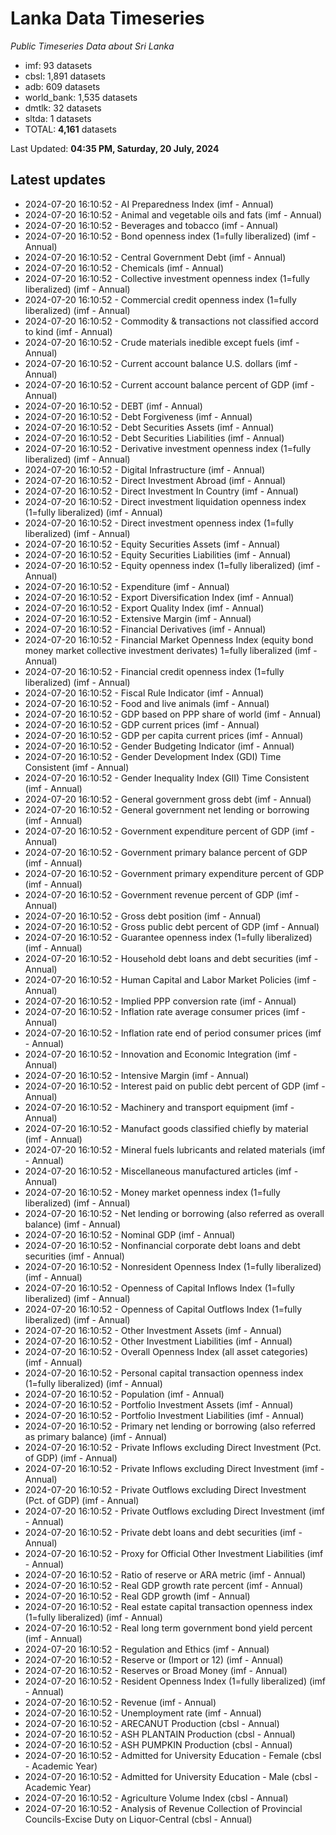 # Lanka Data Timeseries
*Public Timeseries Data about Sri Lanka*

* imf: 93 datasets
* cbsl: 1,891 datasets
* adb: 609 datasets
* world_bank: 1,535 datasets
* dmtlk: 32 datasets
* sltda: 1 datasets
* TOTAL: **4,161** datasets

Last Updated: **04:35 PM, Saturday, 20 July, 2024**

## Latest updates

* 2024-07-20 16:10:52 - AI Preparedness Index (imf - Annual)
* 2024-07-20 16:10:52 - Animal and vegetable oils and fats (imf - Annual)
* 2024-07-20 16:10:52 - Beverages and tobacco (imf - Annual)
* 2024-07-20 16:10:52 - Bond openness index (1=fully liberalized) (imf - Annual)
* 2024-07-20 16:10:52 - Central Government Debt (imf - Annual)
* 2024-07-20 16:10:52 - Chemicals (imf - Annual)
* 2024-07-20 16:10:52 - Collective investment openness index (1=fully liberalized) (imf - Annual)
* 2024-07-20 16:10:52 - Commercial credit openness index (1=fully liberalized) (imf - Annual)
* 2024-07-20 16:10:52 - Commodity & transactions not classified accord to kind (imf - Annual)
* 2024-07-20 16:10:52 - Crude materials inedible except fuels (imf - Annual)
* 2024-07-20 16:10:52 - Current account balance U.S. dollars (imf - Annual)
* 2024-07-20 16:10:52 - Current account balance percent of GDP (imf - Annual)
* 2024-07-20 16:10:52 - DEBT (imf - Annual)
* 2024-07-20 16:10:52 - Debt Forgiveness (imf - Annual)
* 2024-07-20 16:10:52 - Debt Securities Assets (imf - Annual)
* 2024-07-20 16:10:52 - Debt Securities Liabilities (imf - Annual)
* 2024-07-20 16:10:52 - Derivative investment openness index (1=fully liberalized) (imf - Annual)
* 2024-07-20 16:10:52 - Digital Infrastructure (imf - Annual)
* 2024-07-20 16:10:52 - Direct Investment Abroad (imf - Annual)
* 2024-07-20 16:10:52 - Direct Investment In Country (imf - Annual)
* 2024-07-20 16:10:52 - Direct investment liquidation openness index (1=fully liberalized) (imf - Annual)
* 2024-07-20 16:10:52 - Direct investment openness index (1=fully liberalized) (imf - Annual)
* 2024-07-20 16:10:52 - Equity Securities Assets (imf - Annual)
* 2024-07-20 16:10:52 - Equity Securities Liabilities (imf - Annual)
* 2024-07-20 16:10:52 - Equity openness index (1=fully liberalized) (imf - Annual)
* 2024-07-20 16:10:52 - Expenditure (imf - Annual)
* 2024-07-20 16:10:52 - Export Diversification Index (imf - Annual)
* 2024-07-20 16:10:52 - Export Quality Index (imf - Annual)
* 2024-07-20 16:10:52 - Extensive Margin (imf - Annual)
* 2024-07-20 16:10:52 - Financial Derivatives (imf - Annual)
* 2024-07-20 16:10:52 - Financial Market Openness Index (equity bond money market collective investment derivates) 1=fully liberalized (imf - Annual)
* 2024-07-20 16:10:52 - Financial credit openness index (1=fully liberalized) (imf - Annual)
* 2024-07-20 16:10:52 - Fiscal Rule Indicator (imf - Annual)
* 2024-07-20 16:10:52 - Food and live animals (imf - Annual)
* 2024-07-20 16:10:52 - GDP based on PPP share of world (imf - Annual)
* 2024-07-20 16:10:52 - GDP current prices (imf - Annual)
* 2024-07-20 16:10:52 - GDP per capita current prices (imf - Annual)
* 2024-07-20 16:10:52 - Gender Budgeting Indicator (imf - Annual)
* 2024-07-20 16:10:52 - Gender Development Index (GDI) Time Consistent (imf - Annual)
* 2024-07-20 16:10:52 - Gender Inequality Index (GII) Time Consistent (imf - Annual)
* 2024-07-20 16:10:52 - General government gross debt (imf - Annual)
* 2024-07-20 16:10:52 - General government net lending or borrowing (imf - Annual)
* 2024-07-20 16:10:52 - Government expenditure percent of GDP (imf - Annual)
* 2024-07-20 16:10:52 - Government primary balance percent of GDP (imf - Annual)
* 2024-07-20 16:10:52 - Government primary expenditure percent of GDP (imf - Annual)
* 2024-07-20 16:10:52 - Government revenue percent of GDP (imf - Annual)
* 2024-07-20 16:10:52 - Gross debt position (imf - Annual)
* 2024-07-20 16:10:52 - Gross public debt percent of GDP (imf - Annual)
* 2024-07-20 16:10:52 - Guarantee openness index (1=fully liberalized) (imf - Annual)
* 2024-07-20 16:10:52 - Household debt loans and debt securities (imf - Annual)
* 2024-07-20 16:10:52 - Human Capital and Labor Market Policies (imf - Annual)
* 2024-07-20 16:10:52 - Implied PPP conversion rate (imf - Annual)
* 2024-07-20 16:10:52 - Inflation rate average consumer prices (imf - Annual)
* 2024-07-20 16:10:52 - Inflation rate end of period consumer prices (imf - Annual)
* 2024-07-20 16:10:52 - Innovation and Economic Integration (imf - Annual)
* 2024-07-20 16:10:52 - Intensive Margin (imf - Annual)
* 2024-07-20 16:10:52 - Interest paid on public debt percent of GDP (imf - Annual)
* 2024-07-20 16:10:52 - Machinery and transport equipment (imf - Annual)
* 2024-07-20 16:10:52 - Manufact goods classified chiefly by material (imf - Annual)
* 2024-07-20 16:10:52 - Mineral fuels lubricants and related materials (imf - Annual)
* 2024-07-20 16:10:52 - Miscellaneous manufactured articles (imf - Annual)
* 2024-07-20 16:10:52 - Money market openness index (1=fully liberalized) (imf - Annual)
* 2024-07-20 16:10:52 - Net lending or borrowing (also referred as overall balance) (imf - Annual)
* 2024-07-20 16:10:52 - Nominal GDP (imf - Annual)
* 2024-07-20 16:10:52 - Nonfinancial corporate debt loans and debt securities (imf - Annual)
* 2024-07-20 16:10:52 - Nonresident Openness Index (1=fully liberalized) (imf - Annual)
* 2024-07-20 16:10:52 - Openness of Capital Inflows Index (1=fully liberalized) (imf - Annual)
* 2024-07-20 16:10:52 - Openness of Capital Outflows Index (1=fully liberalized) (imf - Annual)
* 2024-07-20 16:10:52 - Other Investment Assets (imf - Annual)
* 2024-07-20 16:10:52 - Other Investment Liabilities (imf - Annual)
* 2024-07-20 16:10:52 - Overall Openness Index (all asset categories) (imf - Annual)
* 2024-07-20 16:10:52 - Personal capital transaction openness index (1=fully liberalized) (imf - Annual)
* 2024-07-20 16:10:52 - Population (imf - Annual)
* 2024-07-20 16:10:52 - Portfolio Investment Assets (imf - Annual)
* 2024-07-20 16:10:52 - Portfolio Investment Liabilities (imf - Annual)
* 2024-07-20 16:10:52 - Primary net lending or borrowing (also referred as primary balance) (imf - Annual)
* 2024-07-20 16:10:52 - Private Inflows excluding Direct Investment (Pct. of GDP) (imf - Annual)
* 2024-07-20 16:10:52 - Private Inflows excluding Direct Investment (imf - Annual)
* 2024-07-20 16:10:52 - Private Outflows excluding Direct Investment (Pct. of GDP) (imf - Annual)
* 2024-07-20 16:10:52 - Private Outflows excluding Direct Investment (imf - Annual)
* 2024-07-20 16:10:52 - Private debt loans and debt securities (imf - Annual)
* 2024-07-20 16:10:52 - Proxy for Official Other Investment Liabilities (imf - Annual)
* 2024-07-20 16:10:52 - Ratio of reserve or ARA metric (imf - Annual)
* 2024-07-20 16:10:52 - Real GDP growth rate percent (imf - Annual)
* 2024-07-20 16:10:52 - Real GDP growth (imf - Annual)
* 2024-07-20 16:10:52 - Real estate capital transaction openness index (1=fully liberalized) (imf - Annual)
* 2024-07-20 16:10:52 - Real long term government bond yield percent (imf - Annual)
* 2024-07-20 16:10:52 - Regulation and Ethics (imf - Annual)
* 2024-07-20 16:10:52 - Reserve or (Import or 12) (imf - Annual)
* 2024-07-20 16:10:52 - Reserves or Broad Money (imf - Annual)
* 2024-07-20 16:10:52 - Resident Openness Index (1=fully liberalized) (imf - Annual)
* 2024-07-20 16:10:52 - Revenue (imf - Annual)
* 2024-07-20 16:10:52 - Unemployment rate (imf - Annual)
* 2024-07-20 16:10:52 - ARECANUT Production (cbsl - Annual)
* 2024-07-20 16:10:52 - ASH PLANTAIN Production (cbsl - Annual)
* 2024-07-20 16:10:52 - ASH PUMPKIN Production (cbsl - Annual)
* 2024-07-20 16:10:52 - Admitted for University Education - Female (cbsl - Academic Year)
* 2024-07-20 16:10:52 - Admitted for University Education - Male (cbsl - Academic Year)
* 2024-07-20 16:10:52 - Agriculture Volume Index (cbsl - Annual)
* 2024-07-20 16:10:52 - Analysis of Revenue Collection of Provincial Councils-Excise Duty on Liquor-Central (cbsl - Annual)